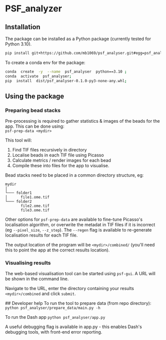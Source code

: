 
# PSF_analyzer
## Installation

The package can be installed as a Python package (currently tested for Python 3.10).

```sh
pip install git+https://github.com/mb1069/psf_analyser.git#egg=psf_analyser`
```

To create a conda env for the package:
```sh
conda  create  -y  --name  psf_analyser  python==3.10 ;
conda  activate  psf_analyser;
pip  install  dist/psf_analyser-0.1.0-py3-none-any.whl;
```

## Using the package
### Preparing bead stacks
Pre-processing is required to gather statistics & images of the beads for the app.
This can be done using:  
`psf-prep-data <mydir>`

This tool will:
1. Find TIF files recursively in directory
2. Localise beads in each TIF file using Picasso
3. Calculate metrics / render images for each bead
4. Compile these into files for the app to visualise.

Bead stacks need to be placed in a common directory structure, eg:
```
mydir
│
└─── folder1
│      file1.ome.tif
└─── folder2
       file2.ome.tif
       file3.ome.tif  
```

Other options for `psf-prep-data` are available to fine-tune Picasso's localisation algorithm, or overwrite the metadat in TIF files if it is incorrect (eg `--pixel_size`, `--z_step`). The `--regen` flag is available to re-generate localisation results for each TIF file.

The output location of the program will be `<mydir>/combined/` (you'll need this to point the app at the correct results location).

### Visualising results
The web-based visualisation tool can be started using `psf-gui`. A URL will be shown in the command line.

Navigate to the URL, enter the directory containing your results `<mydir>/combined` and click `submit`.


## Developer help
To run the tool to prepare data (from repo directory):
`python psf_analyser/prepare_data/main.py -h`

To run the Dash app
`python psf_analyser/app.py`

A useful debugging flag is available in app.py - this enables Dash's debugging tools, with front-end error reporting.
